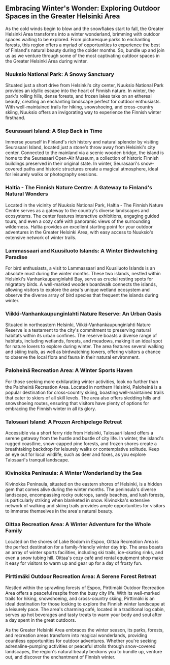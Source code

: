 
## Embracing Winter's Wonder: Exploring Outdoor Spaces in the Greater Helsinki Area

As the cold winds begin to blow and the snowflakes start to fall, the Greater Helsinki Area transforms into a winter wonderland, brimming with outdoor spaces waiting to be explored. From picturesque parks to enchanting forests, this region offers a myriad of opportunities to experience the best of Finland's natural beauty during the colder months. So, bundle up and join us as we venture through some of the most captivating outdoor spaces in the Greater Helsinki Area during winter.

### Nuuksio National Park: A Snowy Sanctuary

Situated just a short drive from Helsinki's city center, Nuuksio National Park provides an idyllic escape into the heart of Finnish nature. In winter, the park's rolling hills, dense forests, and frozen lakes take on an ethereal beauty, creating an enchanting landscape perfect for outdoor enthusiasts. With well-maintained trails for hiking, snowshoeing, and cross-country skiing, Nuuksio offers an invigorating way to experience the Finnish winter firsthand.

### Seurasaari Island: A Step Back in Time

Immerse yourself in Finland's rich history and natural splendor by visiting Seurasaari Island, located just a stone's throw away from Helsinki's city center. Connected to the mainland via a scenic wooden bridge, the island is home to the Seurasaari Open-Air Museum, a collection of historic Finnish buildings preserved in their original state. In winter, Seurasaari's snow-covered paths and historic structures create a magical atmosphere, ideal for leisurely walks or photography sessions.

### Haltia - The Finnish Nature Centre: A Gateway to Finland's Natural Wonders

Located in the vicinity of Nuuksio National Park, Haltia - The Finnish Nature Centre serves as a gateway to the country's diverse landscapes and ecosystems. The center features interactive exhibitions, engaging guided tours, and even a cozy café with panoramic views of the surrounding wilderness. Haltia provides an excellent starting point for your outdoor adventures in the Greater Helsinki Area, with easy access to Nuuksio's extensive network of winter trails.

### Lammassaari and Kuusiluoto Islands: A Winter Birdwatching Paradise

For bird enthusiasts, a visit to Lammassaari and Kuusiluoto Islands is an absolute must during the winter months. These two islands, nestled within Helsinki's Vanhankaupunginlahti Bay, serve as crucial resting spots for migratory birds. A well-marked wooden boardwalk connects the islands, allowing visitors to explore the area's unique wetland ecosystem and observe the diverse array of bird species that frequent the islands during winter.

### Viikki-Vanhankaupunginlahti Nature Reserve: An Urban Oasis

Situated in northeastern Helsinki, Viikki-Vanhankaupunginlahti Nature Reserve is a testament to the city's commitment to preserving natural habitats within its urban confines. The reserve boasts a diverse range of habitats, including wetlands, forests, and meadows, making it an ideal spot for nature lovers to explore during winter. The area features several walking and skiing trails, as well as birdwatching towers, offering visitors a chance to observe the local flora and fauna in their natural environment.

### Paloheinä Recreation Area: A Winter Sports Haven

For those seeking more exhilarating winter activities, look no further than the Paloheinä Recreation Area. Located in northern Helsinki, Paloheinä is a popular destination for cross-country skiing, boasting well-maintained trails that cater to skiers of all skill levels. The area also offers sledding hills and snowshoeing routes, ensuring that visitors have plenty of options for embracing the Finnish winter in all its glory.

### Talosaari Island: A Frozen Archipelago Retreat

Accessible via a short ferry ride from Helsinki, Talosaari Island offers a serene getaway from the hustle and bustle of city life. In winter, the island's rugged coastline, snow-capped pine forests, and frozen shores create a breathtaking backdrop for leisurely walks or contemplative solitude. Keep an eye out for local wildlife, such as deer and foxes, as you explore Talosaari's tranquil landscape.

### Kivinokka Peninsula: A Winter Wonderland by the Sea

Kivinokka Peninsula, situated on the eastern shores of Helsinki, is a hidden gem that comes alive during the winter months. The peninsula's diverse landscape, encompassing rocky outcrops, sandy beaches, and lush forests, is particularly striking when blanketed in snow. Kivinokka's extensive network of walking and skiing trails provides ample opportunities for visitors to immerse themselves in the area's natural beauty.

### Oittaa Recreation Area: A Winter Adventure for the Whole Family

Located on the shores of Lake Bodom in Espoo, Oittaa Recreation Area is the perfect destination for a family-friendly winter day trip. The area boasts an array of winter sports facilities, including ski trails, ice-skating rinks, and even a snow tubing hill. Oittaa's cozy café and rental equipment shop make it easy for visitors to warm up and gear up for a day of frosty fun.

### Pirttimäki Outdoor Recreation Area: A Serene Forest Retreat

Nestled within the sprawling forests of Espoo, Pirttimäki Outdoor Recreation Area offers a peaceful respite from the busy city life. With its well-marked trails for hiking, snowshoeing, and cross-country skiing, Pirttimäki is an ideal destination for those looking to explore the Finnish winter landscape at a leisurely pace. The area's charming café, located in a traditional log cabin, serves up hot beverages and tasty treats to warm your body and soul after a day spent in the great outdoors.

As the Greater Helsinki Area embraces the winter season, its parks, forests, and recreation areas transform into magical wonderlands, providing countless opportunities for outdoor adventures. Whether you're seeking adrenaline-pumping activities or peaceful strolls through snow-covered landscapes, the region's natural beauty beckons you to bundle up, venture out, and discover the enchantment of Finnish winter.